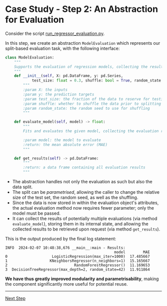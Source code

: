 # Case Study - Step 2: An Abstraction for Evaluation

Consider the script [run_regressor_evaluation.py](run_regressor_evaluation.py).

In this step, we create an abstraction `ModelEvaluation` which represents our split-based evaluation task, with the following interface:

```python
class ModelEvaluation:
    """
    Supports the evaluation of regression models, collecting the results.
    """
    def __init__(self, X: pd.DataFrame, y: pd.Series,
            test_size: float = 0.3, shuffle: bool = True, random_state: int = 42):
        """
        :param X: the inputs
        :param y: the prediction targets
        :param test_size: the fraction of the data to reserve for testing
        :param shuffle: whether to shuffle the data prior to splitting
        :param random_state: the random seed to use for shuffling
        """

    def evaluate_model(self, model) -> float:
        """
        Fits and evaluates the given model, collecting the evaluation results.

        :param model: the model to evaluate
        :return: the mean absolute error (MAE)
        """

    def get_results(self) -> pd.DataFrame:
        """
        :return: a data frame containing all evaluation results
        """
```

 * The abstraction handles not only the evaluation as such but also the data split.
 * The split can be *parametrised*, allowing the caller to change the relative size of the test set, the random seed, as well as the shuffling.
 * Since the data is now stored in within the evaluation object's attributes, the actual evaluation method now requires fewer parameter; only the model must be passed.
 * It can collect the results of potentially multiple evaluations (via method `evaluate_model`), storing them in its internal state,
and allowing the collected results to be retrieved upon request (via method `get_results`).

This is the output produced by the final log statement:

```
INFO  2024-02-07 10:48:38,676 __main__:main - Results:
                                                 model        MAE
0                    LogisticRegression(max_iter=1000)  17.485667
1                   KNeighborsRegressor(n_neighbors=1)  15.165667
2                              RandomForestRegressor()  11.169653
3  DecisionTreeRegressor(max_depth=2, random_state=42)  11.911864
```

**We have thus greatly improved modularity and parametrisability**, making the component significantly more useful for potential reuse.

<hr>

[Next Step](../02d-case-study-3-metric-abstraction/README.md)
